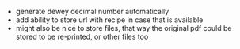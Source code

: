  - generate dewey decimal number automatically
 - add ability to store url with recipe in case that is available
 - might also be nice to store files, that way the original pdf could be stored to be re-printed, or other files too
